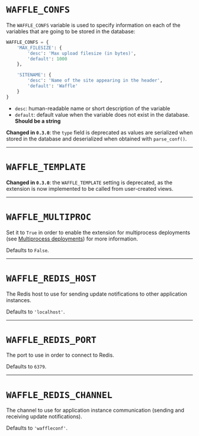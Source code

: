 # `WAFFLE_CONFS`

The `WAFFLE_CONFS` variable is used to specify information on each of the
variables that are going to be stored in the database:

```python
WAFFLE_CONFS = {
    'MAX_FILESIZE': {
        'desc': 'Max upload filesize (in bytes)',
        'default': 1000
    },

    'SITENAME': {
        'desc': 'Name of the site appearing in the header',
        'default': 'Waffle'
    }
}
```

- `desc`: human-readable name or short description of the variable
- `default`: default value when the variable does not exist in the database.
  **Should be a string**

**Changed in `0.3.0`**: the `type` field is deprecated as values are serialized
when stored in the database and deserialized when obtained with `parse_conf()`.

---

# `WAFFLE_TEMPLATE`

**Changed in `0.3.0`**: the `WAFFLE_TEMPLATE` setting is deprecated, as the
extension is now implemented to be called from user-created views.

---

# `WAFFLE_MULTIPROC`

Set it to `True` in order to enable the extension for multiprocess deployments
(see [Multiprocess deployments](multiproc.md)) for more information.

Defaults to `False`.

---

# `WAFFLE_REDIS_HOST`

The Redis host to use for sending update notifications to other application
instances.

Defaults to `'localhost'`.

---

# `WAFFLE_REDIS_PORT`

The port to use in order to connect to Redis.

Defaults to `6379`.

---

# `WAFFLE_REDIS_CHANNEL`

The channel to use for application instance communication (sending and
receiving update notifications).

Defaults to `'waffleconf'`.
